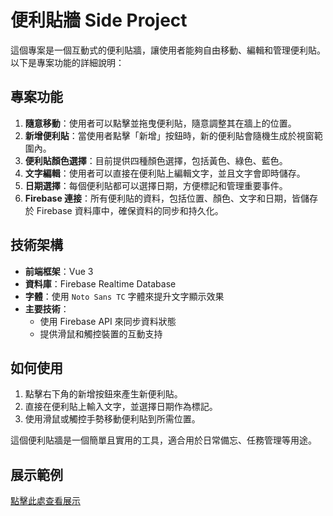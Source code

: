 # 便利貼牆 Side Project

這個專案是一個互動式的便利貼牆，讓使用者能夠自由移動、編輯和管理便利貼。以下是專案功能的詳細說明：

## 專案功能
1. **隨意移動**：使用者可以點擊並拖曳便利貼，隨意調整其在牆上的位置。
2. **新增便利貼**：當使用者點擊「新增」按鈕時，新的便利貼會隨機生成於視窗範圍內。
3. **便利貼顏色選擇**：目前提供四種顏色選擇，包括黃色、綠色、藍色。
4. **文字編輯**：使用者可以直接在便利貼上編輯文字，並且文字會即時儲存。
5. **日期選擇**：每個便利貼都可以選擇日期，方便標記和管理重要事件。
6. **Firebase 連接**：所有便利貼的資料，包括位置、顏色、文字和日期，皆儲存於 Firebase 資料庫中，確保資料的同步和持久化。

## 技術架構
- **前端框架**：Vue 3
- **資料庫**：Firebase Realtime Database
- **字體**：使用 `Noto Sans TC` 字體來提升文字顯示效果
- **主要技術**：
  - 使用 Firebase API 來同步資料狀態
  - 提供滑鼠和觸控裝置的互動支持

## 如何使用
1. 點擊右下角的新增按鈕來產生新便利貼。
2. 直接在便利貼上輸入文字，並選擇日期作為標記。
3. 使用滑鼠或觸控手勢移動便利貼到所需位置。

這個便利貼牆是一個簡單且實用的工具，適合用於日常備忘、任務管理等用途。

## 展示範例

[點擊此處查看展示](https://peiwen-wang.github.io/post_it/)